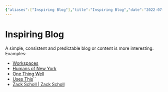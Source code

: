 ```yaml
---
{"aliases":["Inspiring Blog"],"title":"Inspiring Blog","date":"2022-07-29","tags":["idea","blog"],"dg-publish":true,"permalink":"/writing/inspirational-blog/","dgPassFrontmatter":true}
---
```



# Inspiring Blog

A simple, consistent and predictable blog or content is more interesting.
Examples:

- [Workspaces](https://www.workspaces.xyz/)
- [Humans of New York](https://www.humansofnewyork.com/)
- [One Thing Well](https://onethingwell.org/)
- [Uses This](https://usesthis.com/)``
- [Zack Scholl | Zack Scholl](https://rpiai.com/)
